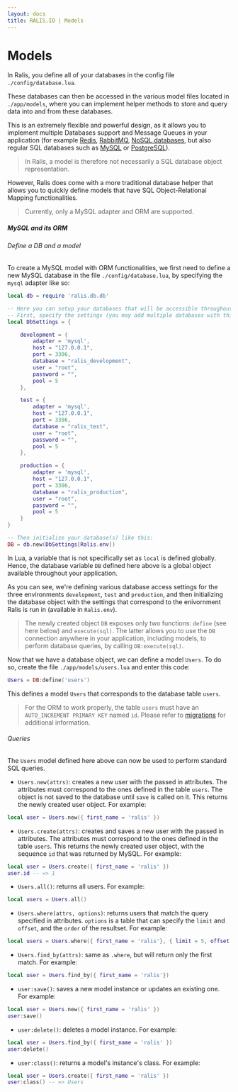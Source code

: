```yaml
---
layout: docs
title: RALIS.IO | Models
---
```


# Models

In Ralis, you define all of your databases in the config file `./config/database.lua`.

These databases can then be accessed in the various model files located in `./app/models`, where you can implement helper methods to store and query data into and from these databases.

This is an extremely flexible and powerful design, as it allows you to implement multiple Databases support and Message Queues in your application
(for example [Redis](redis.io), [RabbitMQ](http://www.rabbitmq.com/), [NoSQL databases](http://en.wikipedia.org/wiki/NoSQL), but also regular SQL databases such as
[MySQL](http://www.mysql.com/) or [PostgreSQL](http://www.postgresql.org/)).

> In Ralis, a model is therefore not necessarily a SQL database object representation.

However, Ralis does come with a more traditional database helper that allows you to quickly define models that have SQL Object-Relational Mapping functionalities.

> Currently, only a MySQL adapter and ORM are supported.


##### MySQL and its ORM

###### Define a DB and a model

To create a MySQL model with ORM functionalities, we first need to define a new MySQL database in the file `./config/database.lua`, by specifying the `mysql` adapter like so:

```lua
local db = require 'ralis.db.db'

-- Here you can setup your databases that will be accessible throughout your application.
-- First, specify the settings (you may add multiple databases with this pattern):
local DbSettings = {

    development = {
        adapter = 'mysql',
        host = "127.0.0.1",
        port = 3306,
        database = "ralis_development",
        user = "root",
        password = "",
        pool = 5
    },

    test = {
        adapter = 'mysql',
        host = "127.0.0.1",
        port = 3306,
        database = "ralis_test",
        user = "root",
        password = "",
        pool = 5
    },

    production = {
        adapter = 'mysql',
        host = "127.0.0.1",
        port = 3306,
        database = "ralis_production",
        user = "root",
        password = "",
        pool = 5
    }
}

-- Then initialize your database(s) like this:
DB = db.new(DbSettings[Ralis.env])
```

In Lua, a variable that is not specifically set as `local` is defined globally. Hence, the database variable `DB` defined here above is a global object available
throughout your application.

As you can see, we're defining various database access settings for the three environments `development`, `test` and `production`, and then initializing the
database object with the settings that correspond to the enivornment Ralis is run in (available in `Ralis.env`).

> The newly created object `DB` exposes only two functions: `define` (see here below) and `execute(sql)`. The latter allows you to use the `DB` connection anywhere in your application, including models,
> to perform database queries, by calling `DB:execute(sql)`.

Now that we have a database object, we can define a model `Users`. To do so, create the file `./app/models/users.lua` and enter this code:

```lua
Users = DB:define('users')
```
This defines a model `Users` that corresponds to the database table `users`.

> For the ORM to work properly, the table `users` must have an `AUTO_INCREMENT PRIMARY KEY` named `id`. Please refer to [migrations](/docs/migrations.html) for additional information.

###### Queries

The `Users` model defined here above can now be used to perform standard SQL queries.


 * `Users.new(attrs)`: creates a new user with the passed in attributes. The attributes must correspond to the ones defined in the table `users`. The object is not saved to the database until `save` is called on it.
 This returns the newly created user object. For example:

 ```lua
 local user = Users.new({ first_name = 'ralis' })
 ```

 * `Users.create(attrs)`: creates and saves a new user with the passed in attributes. The attributes must correspond to the ones defined in the table `users`.
 This returns the newly created user object, with the sequence `id` that was returned by MySQL. For example:

 ```lua
 local user = Users.create({ first_name = 'ralis' })
 user.id -- => 1
 ```

 * `Users.all()`: returns all users. For example:

 ```lua
 local users = Users.all()
 ```

 * `Users.where(attrs, options)`: returns users that match the query specified in attributes. `options` is a table that can specify the `limit` and `offset`, and the `order` of the resultset. For example:

 ```lua
 local users = Users.where({ first_name = 'ralis'}, { limit = 5, offset = 10, order = "first_name DESC" } )
 ```

 * `Users.find_by(attrs)`: same as `.where`, but will return only the first match. For example:

 ```lua
 local user = Users.find_by({ first_name = 'ralis'})
 ```

 * `user:save()`: saves a new model instance or updates an existing one. For example:

 ```lua
 local user = Users.new({ first_name = 'ralis' })
 user:save()
 ```

 * `user:delete()`: deletes a model instance. For example:

 ```lua
 local user = Users.find_by({ first_name = 'ralis' })
 user:delete()
 ```

 * `user:class()`: returns a model's instance's class. For example:

 ```lua
 local user = Users.create({ first_name = 'ralis' })
 user:class() -- => Users
 ```
